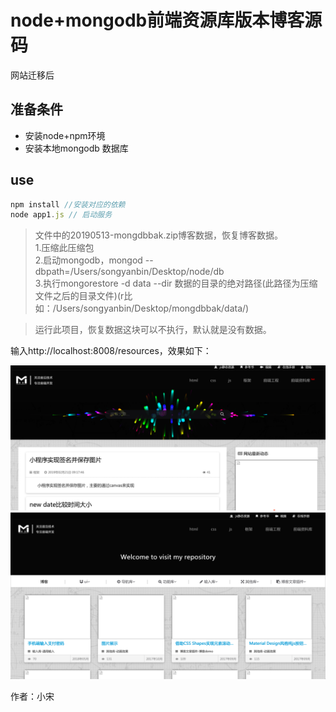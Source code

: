 # node+mongodb前端资源库版本博客源码
网站迁移后

## 准备条件
+ 安装node+npm环境
+ 安装本地mongodb 数据库

## use
```javascript
npm install //安装对应的依赖
node app1.js // 启动服务
```
> 文件中的20190513-mongdbbak.zip博客数据，恢复博客数据。   
  1.压缩此压缩包   
  2.启动mongodb，mongod --dbpath=/Users/songyanbin/Desktop/node/db   
  3.执行mongorestore -d data --dir 数据的目录的绝对路径(此路径为压缩文件之后的目录文件)(r比如：/Users/songyanbin/Desktop/mongdbbak/data/)   

> 运行此项目，恢复数据这块可以不执行，默认就是没有数据。

输入http://localhost:8008/resources，效果如下：

![blockchain](https://raw.githubusercontent.com/xiaosongread/node/master/img-folder/node-1.png)
![blockchain](https://raw.githubusercontent.com/xiaosongread/node/master/img-folder/node-2.png)

作者：小宋
